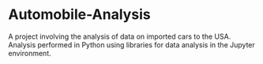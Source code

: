 # Automobile-Analysis
A project involving the analysis of data on imported cars to the USA. Analysis performed in Python using libraries for data analysis in the Jupyter environment.
